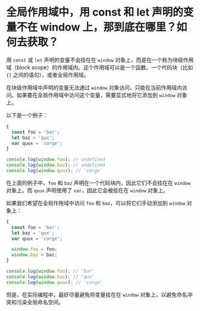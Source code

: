 # 全局作用域中，用 const 和 let 声明的变量不在 window 上，那到底在哪里？如何去获取？

用 `const` 或 `let` 声明的变量不会挂在在 `window` 对象上，而是在一个称为块级作用域（block scope）的作用域内。这个作用域可以是一个函数、一个代码块（比如 `{}` 之间的语句），或者全局作用域。

在块级作用域中声明的变量无法通过 `window` 对象访问，只能在当前作用域内访问。如果要在全局作用域中访问这个变量，需要显式地将它添加到 `window` 对象上。

以下是一个例子：

```javascript
{
  const foo = 'bar';
  let baz = 'qux';
  var quux = 'corge';
}

console.log(window.foo); // undefined
console.log(window.baz); // undefined
console.log(window.quux); // 'corge'
```

在上面的例子中，`foo` 和 `baz` 声明在一个代码块内，因此它们不会挂在在 `window` 对象上。而 `quux` 声明使用了 `var`，因此它会被挂在在 `window` 对象上。

如果我们希望在全局作用域中访问 `foo` 和 `baz`，可以将它们手动添加到 `window` 对象上：

```javascript
{
  const foo = 'bar';
  let baz = 'qux';
  var quux = 'corge';

  window.foo = foo;
  window.baz = baz;
}

console.log(window.foo); // 'bar'
console.log(window.baz); // 'qux'
console.log(window.quux); // 'corge'
```

但是，在实际编程中，最好尽量避免将变量挂在在 `window` 对象上，以避免命名冲突和污染全局命名空间。